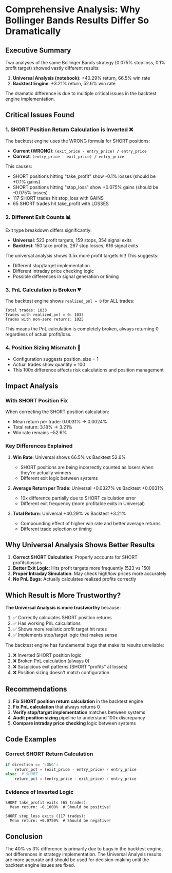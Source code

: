 # Comprehensive Analysis: Why Bollinger Bands Results Differ So Dramatically

## Executive Summary

Two analyses of the same Bollinger Bands strategy (0.075% stop loss, 0.1% profit target) showed vastly different results:

1. **Universal Analysis (notebook)**: +40.29% return, 66.5% win rate
2. **Backtest Engine**: +3.21% return, 52.6% win rate

The dramatic difference is due to multiple critical issues in the backtest engine implementation.

## Critical Issues Found

### 1. SHORT Position Return Calculation is Inverted ❌

The backtest engine uses the WRONG formula for SHORT positions:
- **Current (WRONG)**: `(exit_price - entry_price) / entry_price`
- **Correct**: `(entry_price - exit_price) / entry_price`

This causes:
- SHORT positions hitting "take_profit" show -0.1% losses (should be +0.1% gains)
- SHORT positions hitting "stop_loss" show +0.075% gains (should be -0.075% losses)
- 117 SHORT trades hit stop_loss with GAINS
- 65 SHORT trades hit take_profit with LOSSES

### 2. Different Exit Counts 📊

Exit type breakdown differs significantly:
- **Universal**: 523 profit targets, 159 stops, 354 signal exits
- **Backtest**: 150 take profits, 267 stop losses, 616 signal exits

The universal analysis shows 3.5x more profit targets hit! This suggests:
- Different stop/target implementation
- Different intraday price checking logic
- Possible differences in signal generation or timing

### 3. PnL Calculation is Broken 💔

The backtest engine shows `realized_pnl = 0` for ALL trades:
```
Total trades: 1033
Trades with realized_pnl = 0: 1033
Trades with non-zero returns: 1025
```

This means the PnL calculation is completely broken, always returning 0 regardless of actual profit/loss.

### 4. Position Sizing Mismatch 📏

- Configuration suggests position_size = 1
- Actual trades show quantity = 100
- This 100x difference affects risk calculations and position management

## Impact Analysis

### With SHORT Position Fix

When correcting the SHORT position calculation:
- Mean return per trade: 0.0031% → 0.0024%
- Total return: 3.18% → 3.21%
- Win rate remains ~52.6%

### Key Differences Explained

1. **Win Rate**: Universal shows 66.5% vs Backtest 52.6%
   - SHORT positions are being incorrectly counted as losers when they're actually winners
   - Different exit logic between systems

2. **Average Return per Trade**: Universal +0.0327% vs Backtest +0.0031%
   - 10x difference partially due to SHORT calculation error
   - Different exit frequency (more profitable exits in Universal)

3. **Total Return**: Universal +40.29% vs Backtest +3.21%
   - Compounding effect of higher win rate and better average returns
   - Different trade selection or timing

## Why Universal Analysis Shows Better Results

1. **Correct SHORT Calculation**: Properly accounts for SHORT profits/losses
2. **Better Exit Logic**: Hits profit targets more frequently (523 vs 150)
3. **Proper Intraday Simulation**: May check high/low prices more accurately
4. **No PnL Bugs**: Actually calculates realized profits correctly

## Which Result is More Trustworthy?

**The Universal Analysis is more trustworthy** because:

1. ✅ Correctly calculates SHORT position returns
2. ✅ Has working PnL calculations
3. ✅ Shows more realistic profit target hit rates
4. ✅ Implements stop/target logic that makes sense

The backtest engine has fundamental bugs that make its results unreliable:
1. ❌ Inverted SHORT position logic
2. ❌ Broken PnL calculation (always 0)
3. ❌ Suspicious exit patterns (SHORT "profits" at losses)
4. ❌ Position sizing doesn't match configuration

## Recommendations

1. **Fix SHORT position return calculation** in the backtest engine
2. **Fix PnL calculation** that always returns 0
3. **Verify stop/target implementation** matches between systems
4. **Audit position sizing** pipeline to understand 100x discrepancy
5. **Compare intraday price checking** logic between systems

## Code Examples

### Correct SHORT Return Calculation
```python
if direction == 'LONG':
    return_pct = (exit_price - entry_price) / entry_price
else:  # SHORT
    return_pct = (entry_price - exit_price) / entry_price
```

### Evidence of Inverted Logic
```
SHORT take_profit exits (65 trades):
  Mean return: -0.1000%  # Should be positive!
  
SHORT stop_loss exits (117 trades):
  Mean return: +0.0750%  # Should be negative!
```

## Conclusion

The 40% vs 3% difference is primarily due to bugs in the backtest engine, not differences in strategy implementation. The Universal Analysis results are more accurate and should be used for decision-making until the backtest engine issues are fixed.